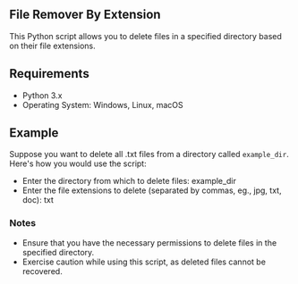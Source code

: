## File Remover By Extension
This Python script allows you to delete files in a specified directory based on their file extensions.


## Requirements
- Python 3.x
- Operating System: Windows, Linux, macOS


## Example
Suppose you want to delete all .txt files from a directory called `example_dir`. Here's how you would use the script:<br>
- Enter the directory from which to delete files: example_dir<br>
- Enter the file extensions to delete (separated by commas, eg., jpg, txt, doc): txt


### Notes
- Ensure that you have the necessary permissions to delete files in the specified directory.<br>
- Exercise caution while using this script, as deleted files cannot be recovered.